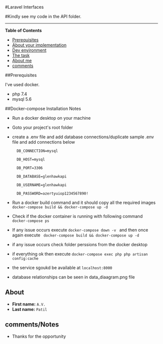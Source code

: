 
#Laravel Interfaces


#Kindly see my code in the API folder.


***

**Table of Contents**


* [Prerequisites](#prerequisites)
* [About your implementation](#about-your-implementation)
* [Dev environment](#the-installation)
* [The task](#the-task)
* [About me](#about-me)
* [comments](#comments)


<a id="prerequisites"></a>
##Prerequisites

I've used docker.
- php 7.4
- mysql 5.6


<a id="the-installation"></a>
##Docker-compose Installation Notes

- Run a docker desktop on your machine
- Goto your project's root folder
- create a .env file and add database connections/duplicate sample .env file and add connections below

        DB_CONNECTION=mysql
        
        DB_HOST=mysql
        
        DB_PORT=3306
        
        DB_DATABASE=glenhawkapi
        
        DB_USERNAME=glenhawkapi
        
        DB_PASSWORD=azertyuiop1234567890!

- Run a docker build command and it should copy all the required images
`` docker-compose build && docker-compose up -d``
- Check if the docker container is running with following command
``docker-compose ps``
- If any issue occurs execute ``docker-compose down -v `` and then once again execute `` docker-compose build && docker-compose up -d``
- if any issue occurs check folder perssions from the docker desktop
- if everything ok then execute ``docker-compose exec php php artisan config:cache``
- the service sgoukd be available at ``localhost:8000``
- database relationships can be seen in data_diaagram.png file

<a id="the-task"></a>




 
<a id="about-me"></a>

## About 

* **First name:** `A.V.`
* **Last name:** `Patil`

<a id="comments"></a>
## comments/Notes

- Thanks for the opportunity
